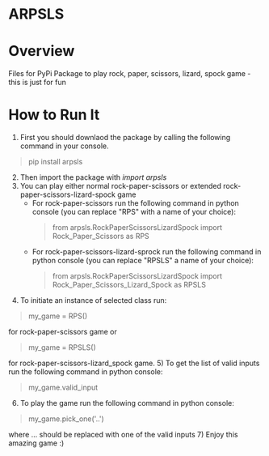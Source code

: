 # ARPSLS

# Overview
Files for PyPi Package to play rock, paper, scissors, lizard, spock game - this is just for fun

# How to Run It
1) First you should downlaod the package by calling the following command in your console.
> pip install arpsls
2) Then import the package with *import arpsls*
3) You can play either normal rock-paper-scissors or extended rock-paper-scissors-lizard-spock game
	- For rock-paper-scissors run the following command in python console (you can replace "RPS" with a name of your choice):
		> from arpsls.RockPaperScissorsLizardSpock import Rock_Paper_Scissors as RPS
	- For rock-paper-scissors-lizard-sprock run the following command in python console (you can replace "RPSLS" a name of your choice):
		> from arpsls.RockPaperScissorsLizardSpock import Rock_Paper_Scissors_Lizard_Spock as RPSLS
4) To initiate an instance of selected class run:
> my_game = RPS()

for rock-paper-scissors game or
> my_game = RPSLS()

for rock-paper-scissors-lizard_spock game.
5) To get the list of valid inputs run the following command in python console:
> my_game.valid_input
6) To play the game run the following command in python console:
> my_game.pick_one('..')

where ... should be replaced with one of the valid inputs
7) Enjoy this amazing game :)